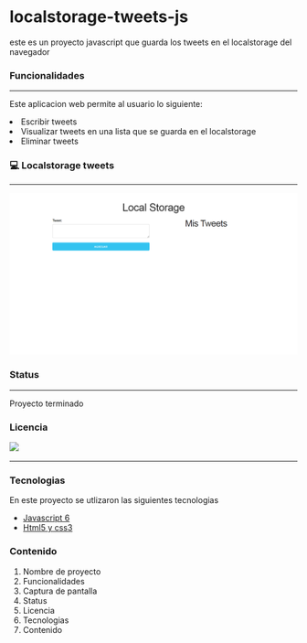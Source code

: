 # localstorage-tweets-js
este es un proyecto javascript que guarda los tweets en el localstorage del navegador

### Funcionalidades
--------------------
Este aplicacion web permite al usuario lo siguiente:<br>
<li>Escribir tweets</li>
<li>Visualizar tweets en una lista que se guarda en el localstorage</li>
<li>Eliminar tweets</li>




### :computer: Localstorage tweets
--------------------
![myImage](screenshot.png)

### Status
------------
Proyecto terminado



### Licencia
<img src="https://img.shields.io/badge/license-MIT-informational"/>

-----------
### Tecnologias
En este proyecto se utlizaron las siguientes tecnologias
- [Javascript 6](https://developer.mozilla.org/es/docs/Web/JavaScript)
- [Html5 y css3](https://www.w3schools.com/html/)


### Contenido
1. Nombre de proyecto
2. Funcionalidades
3. Captura de pantalla
4. Status
5. Licencia
6. Tecnologias
7. Contenido
